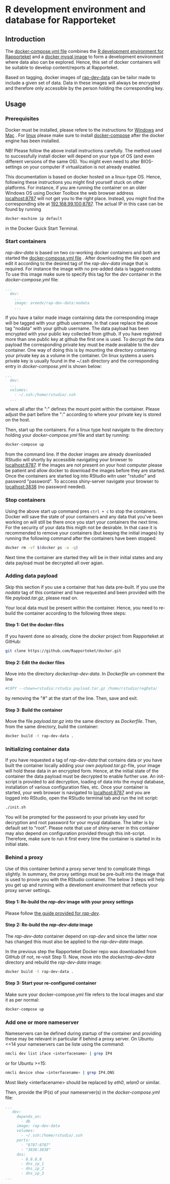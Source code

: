 # R development environment and database for Rapporteket

## Introduction
The 
[docker-compose.yml file](https://github.com/Rapporteket/docker/blob/master/rap-dev-data/docker-compose.yml)
combines the 
[R development environment for Rapporteket](https://github.com/Rapporteket/docker/tree/master/rap-dev)
and a
[docker mysql image](https://hub.docker.com/_/mysql/)
to form a development environment where data also can
be explored. Hence, this set of docker containers will be suitable to develop
content/reports at Rapporteket.

Based on tagging, docker images of
[rap-dev-data](https://hub.docker.com/r/areedv/rap-dev-data/tags/)
can be tailor made to include a given set of data. Data in these images will
always be encrypted and therefore only accessible by the person holding the
corresponding key.

## Usage

### Prerequisites
Docker must be installed, please refere to the instructions for
[Windows](https://docs.docker.com/docker-for-windows/install/)
and
[Mac](https://docs.docker.com/docker-for-mac/install/)
. For
[linux](https://store.docker.com/search?offering=community&type=edition&operating_system=linux)
please make sure to install
[docker-compose](https://docs.docker.com/compose/install/)
after the docker engine has been installed.

NB! Please follow the above install instructions carefully. The method used to
successfully install docker will depend on your type
of OS (and even different versions of the same OS). You might even need to
alter BIOS-settings on your computer if virtualization is not already enabled.

This documentation is based on docker hosted on a linux-type OS. Hence,
following these instructions you might find yourself stuck on other
platforms. For instance, if you are running the container on an older Windows
OS using Docker Toolbox the web browser address
[localhost:8787](http://localhost:8787) will not get
you to the right place. Instead, you might find the corresponding site at
[192.168.99.100:8787](http://192.168.99.100:8787). The actual IP in this case
can be found by running
```bash
docker-machine ip default
```
in the Docker Quick Start Terminal.

### Start containers
*rap-dev-data* is based on two co-working docker containers and both are
started the
[docker-compose.yml file](https://github.com/Rapporteket/docker/blob/master/rap-dev-data/docker-compose.yml)
. After downloading the file open and edit it according to the desired tag of
the *rap-dev-data* image that is required. For instance the image with no
pre-added data is tagged *nodata*. To use this image make sure to specify
this tag for the *dev* container in the *docker-compose.yml* file:
```yaml
...
  dev:
    ...
    image: areedv/rap-dev-data:nodata
    ...
```

If you have a tailor made image containing data the corresponding image will be
tagged with your github username. In that case replace the above tag "nodata"
with your github username. The data payload has been encrypted with your
public key collected from github. If you have registred more than one public
key at github the first one is used. To decrypt the data payload the
corresponding private key must be made available to the *dev* container.
One way of doing this is by mounting the directory containing your private key
as a volume in the container. On linux systems a users private key is usually
found in the *~/.ssh* directory and the corresponding entry in
*docker-compose.yml* is shown below:
```yaml
...
  dev:
  ...
  volumes:
    - ~/.ssh:/home/rstudio/.ssh
  ...
```
where all after the ":" defines the mount point within the container. Please
adjust the part before the ":" according to where your private key is stored
on the host.

Then, start up the  containers. For a linux type host navigate to the
directory holding your *docker-compose.yml* file and start by running:
```bash
docker-compose up
```

from the command line. If the docker images are already downloaded RStudio
will shortly by accessible navigating your browser to
[localhost:8787](http://localhost:8787). If the images are not present on your
host computer please be patient and allow docker to download the images before
they are started. Once the containers are started log into RStudio witn user
"rstudio" and password "password". To acccess shiny-server navigate your
browser to [localhost:3838](http://localhost:3838) (no password needed).

### Stop containers
Using the above start up command pres ```ctrl + c``` to stop the containers.
Docker will save the state of your containers and any data that you've been
working on will still be there once you start your containers the next time.
For the security of your data this migth not be desirable. In that case it is
recommended to remove your containers (but keeping the initial images) by
running the following command after the containers have been stopped:
```bash
docker rm -vf $(docker ps -a -q)
```

Next time the container are started they will be in their initial states and
any data payload must be decrypted all over agian.


### Adding data payload
Skip this section if you use a container that has data pre-built. If
you use the _nodata_ tag of this container and have requested and been provided
with the file _payload.tar.gz_, please read on.

Your local data must be present within the container. Hence, you need to
re-build the container according to the following three steps:

#### Step 1: Get the docker-files
If you havent done so already, clone the _docker_ project from Rapporteket at
GitHub:
```bash
git clone https://github.com/Rapporteket/docker.git
```

#### Step 2: Edit the docker files
Move into the directory _docker/rap-dev-data_. In _Dockerfile_ un-comment the
line
```bash
#COPY --chown=rstudio:rstudio payload.tar.gz /home/rstudio/regData/
```
by removing the "#" at the start of the line. Then, save and exit.

#### Step 3: Build the container
Move the file _payload.tar.gz_ into the same directory as _Dockerfile_. Then,
from the same directory, build the container:
```bash
docker build -t rap-dev-data .
```

### Initializing container data
If you have requested a tag of *rap-dev-data* that contains data or you have
built the container locally adding your own _payload.tar.gz_-file, your
image will hold these data  in an encrypted form. Hence, at the initial state
of the container the data payload must be decrypted to enable further use. An
init-script is provided to aid decryption, loading of data into the mysql
database, installation of various configuration files, etc. Once your container
is started, your web browser is navigated to
[localhost:8787](http://localhost:8787) and you are logged into RStudio, open
the RStudio terminal tab and run the init script:
```bash
./init.sh
```

You will be prompted for the password to your private key used for decryption
and root password for your mysql database. The latter is by default set to
"root". Please note that use of shiny-server in this container may also depend
on configuration provided through this init-script. Therefore, make sure to run
it first every time the container is started in its initial state. 

### Behind a proxy
Use of this container behind a proxy server tend to complicate things
slightly. In summary, the proxy settings must be pre-built into the image
that is used to provie you with the RStudio container. The below 3 steps will
help you get up and running with a develoment environment that reflects your
proxy server settings.

#### Step 1: Re-build the _rap-dev_ image with your proxy settings
Please follow 
[the guide provided for _rap-dev_](https://github.com/Rapporteket/docker/tree/master/rap-dev#behind-a-proxy).

#### Step 2: Re-build the _rap-dev-data_ image
The _rap-dev-data_ container depend on _rap-dev_ and since the latter now has
changed this must also be applied to the _rap-dev-data_ image.

In the previous step the Rapporteket Docker repo was downloaded from GitHub
(if not, re-visit Step 1). Now, move into the _docker/rap-dev-data_ directory
and rebuild the _rap-dev-data_ image:
```bash
docker build -t rap-dev-data .
```

#### Step 3: Start your re-configured container
Make sure your docker-compose.yml file refers to the local images and star it
as per normal:
```bash
docker-compose up
```

### Add one or more nameserver
Nameservers can be defined during startup of the container and providing these
may be relevant in particular if behind a proxy server. On Ubuntu <=14 your
nameservers can be liste using the command:
```bash
nmcli dev list iface <interfacename> | grep IP4
```
or for Ubuntu >=15:
```bash
nmcli device show <interfacename> | grep IP4.DNS
```
Most likely \<interfacename\> should be replaced by _eth0_, _wlan0_ or similar.

Then, provide the IP(s) of your nameserver(s) in the _docker-compose.yml_ file:

```yaml
...
   dev:
     depends_on:
       - db
     image: rap-dev-data
     volumes:
       - ~/.ssh:/home/rstudio/.ssh
     ports:
       - "8787:8787"
       - "3838:3838"
     dns:
       - 8.8.8.8
       - dns_ip_1
       - dns_ip_2
       - dns_ip_3
...
```


